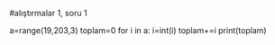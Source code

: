 #alıştırmalar 1, soru 1

a=range(19,203,3)
toplam=0
for i in a:
    i=int(i)
    toplam+=i
print(toplam)
